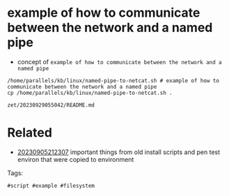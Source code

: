 # example of how to communicate between the network and a named pipe

- concept of `example of how to communicate between the network and a named pipe`

```
/home/parallels/kb/linux/named-pipe-to-netcat.sh # example of how to communicate between the network and a named pipe
cp /home/parallels/kb/linux/named-pipe-to-netcat.sh .
```

` zet/20230929055042/README.md `

# Related

- [20230905212307](/zet/20230905212307/README.md) important things from old install scripts and pen test environ that were copied to environment

Tags:

    #script #example #filesystem
